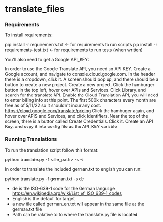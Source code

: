 # translate_files


### Requirements
To install requirements:

pip install -r requirements.txt          <- for requirements to run scripts
pip install -r requirements-test.txt     <- for requirements to run tests (when written)

You'll also need to get a Google API_KEY:

In order to use the Google Translate API, you need an API KEY.
Create a Google account, and navigate to console.cloud.google.com.
In the header there is a dropdown, click it.
A screen should pop up, and there should be a button to create a new project.
Create a new project.
Click the hamburger button in the top left, hover over APIs and Services.
Click Library, and search for the translate API.
Enable the Cloud Translation API, you will need to enter billing info at this point.
The first 500k characters every month are free as of 5/11/22 so it shouldn't incur any cost. 
https://cloud.google.com/translate/pricing
Click the hambuger again, and hover over APIS and Services, and click Identifiers.
Near the top of the screen, there is a button called Create Credentials. Click it.
Create an API Key, and copy it into config file as the API_KEY variable


### Running Translations
To run the translation script follow this format:

python translate.py -f <file_path> -s <source language>  -t <target language>

In order to translate the included german.txt to english you can run:

python translate.py -f german.txt -s de

* de is the ISO-639-1 code for the German language https://en.wikipedia.org/wiki/List_of_ISO_639-1_codes
* English is the default for target
* a new file called german_en.txt will appear in the same file as the german.txt file
* Path can be ralative to to where the translate.py file is located